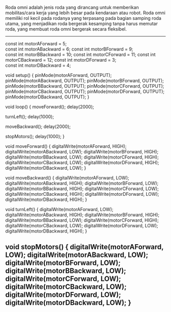 Roda omni adalah jenis roda yang dirancang untuk memberikan mobilitas/cara kerja yang lebih besar pada kendaraan atau robot. 
Roda omni memiliki rol kecil pada rodanya yang terpasang pada bagian samping roda utama, yang menjadikan roda bergerak kesamping tanpa harus memutar roda, yang membuat roda omni bergerak secara fleksibel.

---
const int motorAForward = 5;  
const int motorABackward = 6; 
const int motorBForward = 9;  
const int motorBBackward = 10; 
const int motorCForward = 11; 
const int motorCBackward = 12; 
const int motorDForward = 3;  
const int motorDBackward = 4; 

void setup() {
  pinMode(motorAForward, OUTPUT);
  pinMode(motorABackward, OUTPUT);
  pinMode(motorBForward, OUTPUT);
  pinMode(motorBBackward, OUTPUT);
  pinMode(motorCForward, OUTPUT);
  pinMode(motorCBackward, OUTPUT);
  pinMode(motorDForward, OUTPUT);
  pinMode(motorDBackward, OUTPUT);
}

void loop() {
  moveForward();
  delay(2000);
  
  turnLeft();
  delay(1000);

  moveBackward();
  delay(2000);

  stopMotors();
  delay(1000); 
}

void moveForward() {
  digitalWrite(motorAForward, HIGH);
  digitalWrite(motorABackward, LOW);
  digitalWrite(motorBForward, HIGH);
  digitalWrite(motorBBackward, LOW);
  digitalWrite(motorCForward, HIGH);
  digitalWrite(motorCBackward, LOW);
  digitalWrite(motorDForward, HIGH);
  digitalWrite(motorDBackward, LOW);
}

void moveBackward() {
  digitalWrite(motorAForward, LOW);
  digitalWrite(motorABackward, HIGH);
  digitalWrite(motorBForward, LOW);
  digitalWrite(motorBBackward, HIGH);
  digitalWrite(motorCForward, LOW);
  digitalWrite(motorCBackward, HIGH);
  digitalWrite(motorDForward, LOW);
  digitalWrite(motorDBackward, HIGH);
}

void turnLeft() {
  digitalWrite(motorAForward, LOW);
  digitalWrite(motorABackward, HIGH);
  digitalWrite(motorBForward, HIGH);
  digitalWrite(motorBBackward, LOW);
  digitalWrite(motorCForward, HIGH);
  digitalWrite(motorCBackward, LOW);
  digitalWrite(motorDForward, LOW);
  digitalWrite(motorDBackward, HIGH);
}

void stopMotors() {
  digitalWrite(motorAForward, LOW);
  digitalWrite(motorABackward, LOW);
  digitalWrite(motorBForward, LOW);
  digitalWrite(motorBBackward, LOW);
  digitalWrite(motorCForward, LOW);
  digitalWrite(motorCBackward, LOW);
  digitalWrite(motorDForward, LOW);
  digitalWrite(motorDBackward, LOW);
}
---

